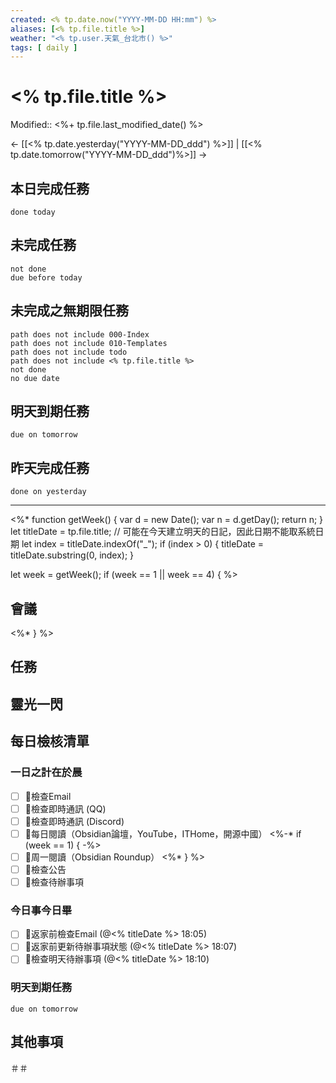 ```yaml
---
created: <% tp.date.now("YYYY-MM-DD HH:mm") %>
aliases: [<% tp.file.title %>]
weather: "<% tp.user.天氣_台北市() %>"
tags: [ daily ]
---
```

# <% tp.file.title %> 

Modified:: <%+ tp.file.last_modified_date() %>

← [[<% tp.date.yesterday("YYYY-MM-DD_ddd") %>]] | [[<% tp.date.tomorrow("YYYY-MM-DD_ddd")%>]] →

<!--% tp.web.random_picture("1600x900", tp.file.title) %-->

## 本日完成任務
```tasks
done today
```

## 未完成任務
```tasks
not done
due before today
```

## 未完成之無期限任務
```tasks
path does not include 000-Index
path does not include 010-Templates
path does not include todo
path does not include <% tp.file.title %>
not done
no due date
```

## 明天到期任務
```tasks
due on tomorrow
```
## 昨天完成任務
```tasks
done on yesterday
```

----

<%*
function getWeek() {
  var d = new Date();
  var n = d.getDay();
  return n;
}
let titleDate = tp.file.title;  // 可能在今天建立明天的日記，因此日期不能取系統日期
let index = titleDate.indexOf("_");
if (index > 0) {
  titleDate = titleDate.substring(0, index);
}

let week = getWeek();
if (week == 1 || week == 4) {
%>
## 會議

<%* } %>

## 任務

## 靈光一閃

## 每日檢核清單
### 一日之計在於晨
- [ ] 🔵檢查Email
- [ ] 🔵檢查即時通訊 (QQ)
- [ ] 🔵檢查即時通訊 (Discord)
- [ ] 🔵每日閱讀（Obsidian論壇，YouTube，ITHome，開源中國）
<%-*
if (week == 1) {
-%>
- [ ] 🔵周一閱讀（Obsidian Roundup）
<%* } %>
- [ ] 🔵檢查公告
- [ ] 🔵檢查待辦事項

### 今日事今日畢
- [ ] 🔵返家前檢查Email (@<% titleDate %> 18:05)
- [ ] 🔵返家前更新待辦事項狀態 (@<% titleDate %> 18:07)
- [ ] 🔵檢查明天待辦事項 (@<% titleDate %> 18:10)

### 明天到期任務
```tasks
due on tomorrow
```

## 其他事項


＃＃